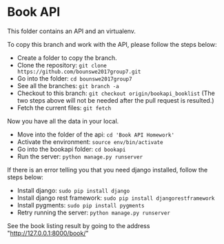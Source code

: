 # Book API
This folder contains an API and an virtualenv.

To copy this branch and work with the API, please follow the steps below:

* Create a folder to copy the branch.
* Clone the repository: `git clone https://github.com/bounswe2017group7.git`
* Go into the folder: `cd bounswe2017group7`
* See all the branches: `git branch -a`
* Checkout to this branch: `git checkout origin/bookapi_booklist`
(The two steps above will not be needed after the pull request is resulted.)
* Fetch the current files: `git fetch`

Now you have all the data in your local.  
* Move into the folder of the api: `cd 'Book API Homework'`  
* Activate the environment: `source env/bin/activate`
* Go into the bookapi folder: `cd bookapi`
* Run the server: `python manage.py runserver`

If there is an error telling you that you need django installed, follow the steps below:
* Install django: `sudo pip install django`
* Install django rest framework: `sudo pip install djangorestframework`
* Install pygments: `sudo pip install pygments`
* Retry running the server: `python manage.py runserver`

See the book listing result by going to the address "http://127.0.0.1:8000/book/"
